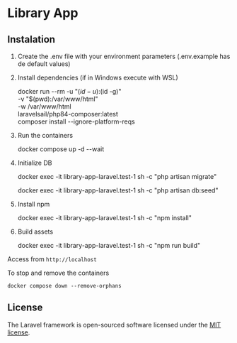 # Library App

## Instalation

1. Create the .env file with your environment parameters (.env.example has de default values)

2. Install dependencies (if in Windows execute with WSL)


    docker run --rm -u "$(id -u):$(id -g)" \
    -v "$(pwd):/var/www/html" \
    -w /var/www/html \
    laravelsail/php84-composer:latest \
    composer install --ignore-platform-reqs

3. Run the containers 
   

    docker compose up -d --wait


4. Initialize DB


    docker exec -it library-app-laravel.test-1 sh -c "php artisan migrate"
   
    docker exec -it library-app-laravel.test-1 sh -c "php artisan db:seed"

5. Install npm


    docker exec -it library-app-laravel.test-1 sh -c "npm install"

6. Build assets


    docker exec -it library-app-laravel.test-1 sh -c "npm run build"


Access from `http://localhost`

To stop and remove the containers 

    docker compose down --remove-orphans


## License

The Laravel framework is open-sourced software licensed under the [MIT license](https://opensource.org/licenses/MIT).
